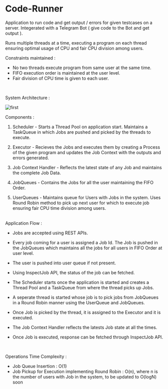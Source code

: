 # Code-Runner

Application to run code and get output / errors for given testcases on a server.
Integerated with a Telegram Bot ( give code to the Bot and get output ).

Runs multiple threads at a time, executing a program on each thread ensuring optimal usage of CPU and fair CPU division among users.

Constraints maintained : 
- No two threads execute program from same user at the same time.
- FIFO execution order is maintained at the user level.
- Fair division of CPU time is given to each user.
<br>

System Architecture : 

![first](https://github.com/sacihn173/Code-Runner/assets/73626851/7f3fbdb9-516a-4ee7-91d6-0b6b56eed0fe)


Components : 

1. Scheduler - Starts a Thread Pool on application start. Maintains a TaskQueue in which Jobs are pushed and picked by the threads to execute.

2. Executor - Recieves the Jobs and executes them by creating a Process of the given program and updates the Job Context with the outputs and errors generated.

3. Job Context Handler - Reflects the latest state of any Job and maintains the complete Job Data.

4. JobQueues - Contains the Jobs for all the user maintaining the FIFO Order.

5. UserQueues - Maintains queue for Users with Jobs in the system. Uses Round Robin method to pick up next user for which to execute job ensuring fair CPU time division among users.


<br>
Application Flow : 

- Jobs are accepted using REST APIs.
- Every job coming for a user is assigned a Job Id. The Job is pushed in the JobQueues which maintains all the jobs for all users in FIFO Order at user level.
- The user is pushed into user queue if not present.
- Using InspectJob API, the status of the job can be fetched.

- The Scheduler starts once the application is started and creates a Thread Pool and a TaskQueue from where the thread picks up Jobs.
- A seperate thread is started whose job is to pick jobs from JobQueues in a Round Robin manner using the UserQueue and JobQueues.
- Once Job is picked by the thread, it is assigned to the Executor and it is executed.
- The Job Context Handler reflects the latests Job state at all the times.
- Once Job is executed, response can be fetched through InspectJob API.
<br>

Operations Time Complexity : 
<br>
- Job Queue Insertion : O(1)
- Job Pickup for Execution implementing Round Robin : O(n), where n is the number of users with Job in the system, to be updated to O(logN) soon


